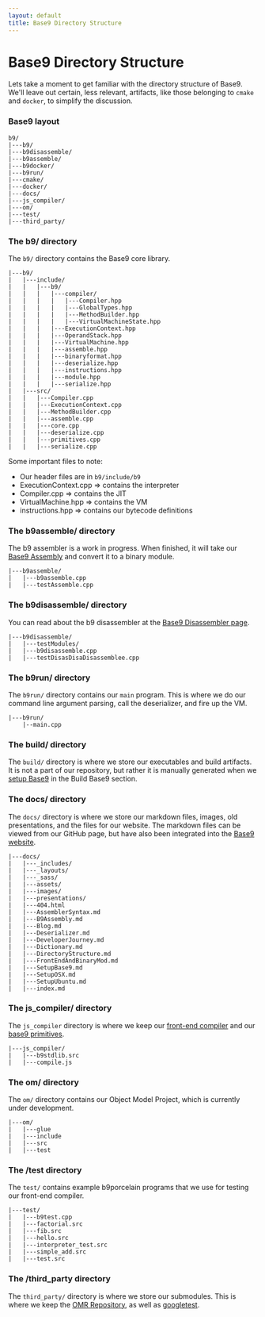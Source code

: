 ```yaml
---
layout: default
title: Base9 Directory Structure
---
```


# Base9 Directory Structure 

Lets take a moment to get familiar with the directory structure of Base9. We'll leave out certain, less relevant, artifacts, like those belonging to `cmake` and `docker`, to simplify the discussion. 


### Base9 layout 

```
b9/
|---b9/
|---b9disassemble/
|---b9assemble/
|---b9docker/
|---b9run/
|---cmake/
|---docker/
|---docs/
|---js_compiler/
|---om/
|---test/
|---third_party/
```


### The b9/ directory

The `b9/` directory contains the Base9 core library.

```
|---b9/
|   |---include/
|   |   |---b9/
|   |   |   |---compiler/
|   |   |   |   |---Compiler.hpp
|   |   |   |   |---GlobalTypes.hpp
|   |   |   |   |---MethodBuilder.hpp
|   |   |   |   |---VirtualMachineState.hpp
|   |   |   |---ExecutionContext.hpp
|   |   |   |---OperandStack.hpp
|   |   |   |---VirtualMachine.hpp
|   |   |   |---assemble.hpp
|   |   |   |---binaryformat.hpp
|   |   |   |---deserialize.hpp
|   |   |   |---instructions.hpp
|   |   |   |---module.hpp
|   |   |   |---serialize.hpp
|   |---src/
|   |   |---Compiler.cpp
|   |   |---ExecutionContext.cpp
|   |   |---MethodBuilder.cpp
|   |   |---assemble.cpp
|   |   |---core.cpp
|   |   |---deserialize.cpp
|   |   |---primitives.cpp
|   |   |---serialize.cpp
```

Some important files to note:
- Our header files are in `b9/include/b9`
- ExecutionContext.cpp => contains the interpreter
- Compiler.cpp => contains the JIT
- VirtualMachine.hpp => contains the VM
- instructions.hpp => contains our bytecode definitions


### The b9assemble/ directory

The b9 assembler is a work in progress. When finished, it will take our [Base9 Assembly] and convert it to a binary module. 

[Base9 Assembly]: ./B9Assembly.md

```
|---b9assemble/
|   |---b9assemble.cpp
|   |---testAssemble.cpp
```


### The b9disassemble/ directory

You can read about the b9 disassembler at the [Base9 Disassembler page].

[Base9 Disassembler page]: ./Disassembler.md

```
|---b9disassemble/
|   |---testModules/
|   |---b9disassemble.cpp
|   |---testDisasDisaDisassemblee.cpp
```


### The b9run/ directory

The `b9run/` directory contains our `main` program. This is where we do our command line argument parsing, call the deserializer, and fire up the VM.

```
|---b9run/
    |--main.cpp
```


### The build/ directory

The `build/` directory is where we store our executables and build artifacts. It is not a part of our repository, but rather it is manually generated when we [setup Base9] in the Build Base9 section. 

[setup Base9]: ./SetupBase9.md#Build-Base9


### The docs/ directory

The `docs/` directory is where we store our markdown files, images, old presentations, and the files for our website. The markdown files can be viewed from our GitHub page, but have also been integrated into the [Base9 website].

[Base9 website]: https://b9org.github.io/b9/

```
|---docs/
|   |---_includes/
|   |---_layouts/
|   |---_sass/
|   |---assets/
|   |---images/
|   |---presentations/
|   |---404.html
|   |---AssemblerSyntax.md
|   |---B9Assembly.md
|   |---Blog.md
|   |---Deserializer.md
|   |---DeveloperJourney.md
|   |---Dictionary.md
|   |---DirectoryStructure.md
|   |---FrontEndAndBinaryMod.md
|   |---SetupBase9.md
|   |---SetupOSX.md
|   |---SetupUbuntu.md
|   |---index.md
```


### The js_compiler/ directory

The `js_compiler` directory is where we keep our [front-end compiler] and our [base9 primitives].

[front-end compiler]: ./FrontendAndBinaryMod.md
[base9 primitives]: https://github.com/b9org/b9/blob/master/js_compiler/b9stdlib.src

```
|---js_compiler/
|   |---b9stdlib.src
|   |---compile.js
```

### The om/ directory

The `om/` directory contains our Object Model Project, which is currently under development. 

```
|---om/
|   |---glue
|   |---include
|   |---src
|   |---test
```

### The /test directory

The `test/` contains example b9porcelain programs that we use for testing our front-end compiler.

```
|---test/
|   |---b9test.cpp
|   |---factorial.src
|   |---fib.src
|   |---hello.src
|   |---interpreter_test.src
|   |---simple_add.src
|   |---test.src
```


### The /third_party directory

The `third_party/` directory is where we store our submodules. This is where we keep the [OMR Repository], as well as [googletest].

[OMR Repository]: https://github.com/eclipse/omr
[googletest]: https://github.com/google/googletest
